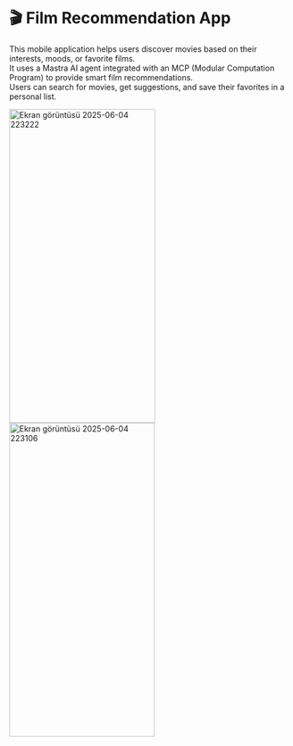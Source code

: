 # 🎬 Film Recommendation App

This mobile application helps users discover movies based on their interests, moods, or favorite films.  
It uses a Mastra AI agent integrated with an MCP (Modular Computation Program) to provide smart film recommendations.  
Users can search for movies, get suggestions, and save their favorites in a personal list.


<img width="261" height="562" alt="Ekran görüntüsü 2025-06-04 223222" src="https://github.com/user-attachments/assets/3161096a-6746-4da3-8061-e86bb12db32e" />

<img width="260" height="562" alt="Ekran görüntüsü 2025-06-04 223106" src="https://github.com/user-attachments/assets/612b4618-00cb-470e-bf88-7662b372c002" />
